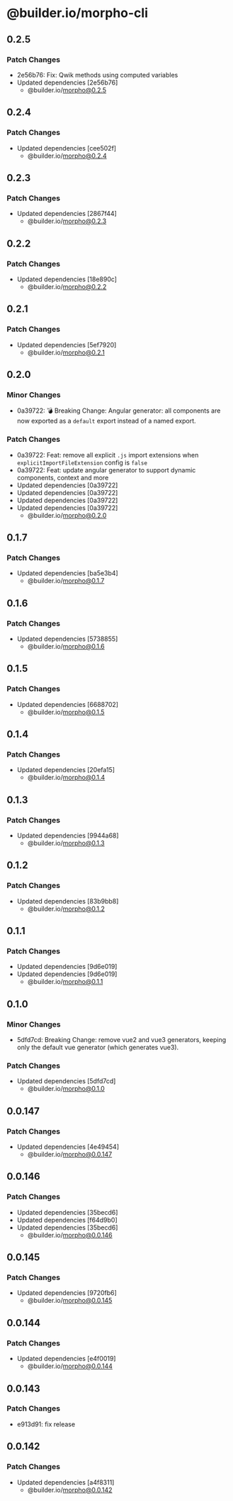 # @builder.io/morpho-cli

## 0.2.5

### Patch Changes

- 2e56b76: Fix: Qwik methods using computed variables
- Updated dependencies [2e56b76]
  - @builder.io/morpho@0.2.5

## 0.2.4

### Patch Changes

- Updated dependencies [cee502f]
  - @builder.io/morpho@0.2.4

## 0.2.3

### Patch Changes

- Updated dependencies [2867f44]
  - @builder.io/morpho@0.2.3

## 0.2.2

### Patch Changes

- Updated dependencies [18e890c]
  - @builder.io/morpho@0.2.2

## 0.2.1

### Patch Changes

- Updated dependencies [5ef7920]
  - @builder.io/morpho@0.2.1

## 0.2.0

### Minor Changes

- 0a39722: 💣 Breaking Change: Angular generator: all components are now exported as a `default` export instead of a named export.

### Patch Changes

- 0a39722: Feat: remove all explicit `.js` import extensions when `explicitImportFileExtension` config is `false`
- 0a39722: Feat: update angular generator to support dynamic components, context and more
- Updated dependencies [0a39722]
- Updated dependencies [0a39722]
- Updated dependencies [0a39722]
- Updated dependencies [0a39722]
  - @builder.io/morpho@0.2.0

## 0.1.7

### Patch Changes

- Updated dependencies [ba5e3b4]
  - @builder.io/morpho@0.1.7

## 0.1.6

### Patch Changes

- Updated dependencies [5738855]
  - @builder.io/morpho@0.1.6

## 0.1.5

### Patch Changes

- Updated dependencies [6688702]
  - @builder.io/morpho@0.1.5

## 0.1.4

### Patch Changes

- Updated dependencies [20efa15]
  - @builder.io/morpho@0.1.4

## 0.1.3

### Patch Changes

- Updated dependencies [9944a68]
  - @builder.io/morpho@0.1.3

## 0.1.2

### Patch Changes

- Updated dependencies [83b9bb8]
  - @builder.io/morpho@0.1.2

## 0.1.1

### Patch Changes

- Updated dependencies [9d6e019]
- Updated dependencies [9d6e019]
  - @builder.io/morpho@0.1.1

## 0.1.0

### Minor Changes

- 5dfd7cd: Breaking Change: remove vue2 and vue3 generators, keeping only the default vue generator (which generates vue3).

### Patch Changes

- Updated dependencies [5dfd7cd]
  - @builder.io/morpho@0.1.0

## 0.0.147

### Patch Changes

- Updated dependencies [4e49454]
  - @builder.io/morpho@0.0.147

## 0.0.146

### Patch Changes

- Updated dependencies [35becd6]
- Updated dependencies [f64d9b0]
- Updated dependencies [35becd6]
  - @builder.io/morpho@0.0.146

## 0.0.145

### Patch Changes

- Updated dependencies [9720fb6]
  - @builder.io/morpho@0.0.145

## 0.0.144

### Patch Changes

- Updated dependencies [e4f0019]
  - @builder.io/morpho@0.0.144

## 0.0.143

### Patch Changes

- e913d91: fix release

## 0.0.142

### Patch Changes

- Updated dependencies [a4f8311]
  - @builder.io/morpho@0.0.142
